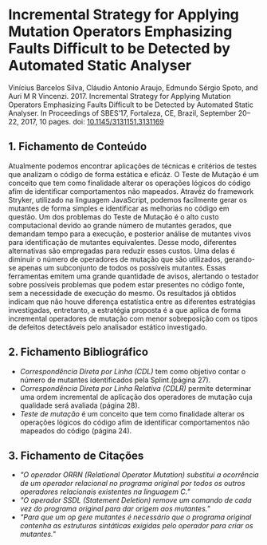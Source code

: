 # Incremental Strategy for Applying Mutation Operators Emphasizing Faults Difficult to be Detected by Automated Static Analyser

Vinícius Barcelos Silva, Cláudio Antonio Araujo, Edmundo Sérgio Spoto, and Auri M R Vincenzi. 2017. Incremental Strategy for Applying Mutation Operators Emphasizing Faults Difficult to be Detected by Automated Static Analyser. In Proceedings of SBES’17, Fortaleza, CE, Brazil, September 20–22, 2017, 10 pages. doi: [10.1145/3131151.3131169](https://doi.org/10.1145/3131151.3131169)

## 1. Fichamento de Conteúdo

Atualmente podemos encontrar aplicações de técnicas e critérios de testes que analizam o código de forma estática e eficáz. O Teste de Mutação é um conceito que tem como finalidade alterar os operações lógicos do código afim de identificar comportamentos não mapeados. Atravéz do framework Stryker, utilizado na linguagem JavaScript, podemos facilmente gerar os mutantes de forma simples e identificar as melhorias no código em questão. Um dos problemas do Teste de Mutação é o alto custo computacional devido ao grande número de mutantes gerados, que demandam tempo para a execução, e posterior análise de mutantes vivos para identificação de mutantes equivalentes. Desse modo, diferentes alternativas são empregadas para reduzir esses custos. Uma delas é diminuir o número de operadores de mutação que são utilizados, gerando-se apenas um subconjunto de todos os possíveis mutantes. Essas ferramentas emitem uma grande quantidade de avisos, alertando o testador sobre possíveis problemas que podem estar presentes no código fonte, sem a necessidade de execução do mesmo. Os resultados já obtidos indicam que não houve diferença estatística entre as diferentes estratégias investigadas, entretanto, a estratégia proposta é a que aplica de forma incremental operadores de mutação com menor sobreposição com os tipos de defeitos detectáveis pelo analisador estático investigado.

## 2. Fichamento Bibliográfico

-   _Correspondência Direta por Linha (CDL)_ tem como objetivo contar o número de mutantes identificados pela Splint.(página 27).
-   _Correspondência Direta por Linha Relativa (CDLR)_ permite determinar uma ordem incremental de aplicação dos operadores de mutação cuja qualidade será avaliada (página 28).
-   _Teste de mutação_ é um conceito que tem como finalidade alterar os operações lógicos do código afim de identificar comportamentos não mapeados do código (página 24).

## 3. Fichamento de Citações

-   _"O operador ORRN (Relational Operator Mutation) substitui a ocorrência de um operador relacional no programa original por todos os outros operadores relacionais existentes na linguagem C."_
-   _"O operador SSDL (Statement Deletion) remove um comando de cada vez do programa original para dar origem aos mutantes."_
-   _"Para que um op gere mutantes é necessário que o programa original contenha as estruturas sintáticas exigidas pelo operador para criar os mutantes."_

